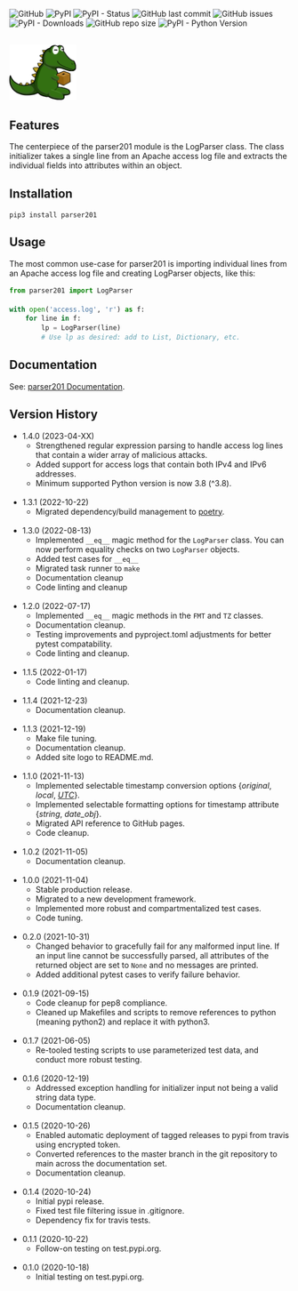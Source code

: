 ![GitHub](https://img.shields.io/github/license/geozeke/parser201)
![PyPI](https://img.shields.io/pypi/v/parser201)
![PyPI - Status](https://img.shields.io/pypi/status/parser201)
![GitHub last commit](https://img.shields.io/github/last-commit/geozeke/parser201)
![GitHub issues](https://img.shields.io/github/issues/geozeke/parser201)
![PyPI - Downloads](https://img.shields.io/pypi/dm/parser201)
![GitHub repo size](https://img.shields.io/github/repo-size/geozeke/parser201)
![PyPI - Python Version](https://img.shields.io/pypi/pyversions/parser201)

<br>

<img src="https://github.com/geozeke/parser201/blob/main/docs/logo.png?raw=true" width="120"/>

## Features

The centerpiece of the parser201 module is the LogParser class. The class
initializer takes a single line from an Apache access log file and extracts the
individual fields into attributes within an object.

## Installation

```text
pip3 install parser201
```

## Usage

The most common use-case for parser201 is importing individual lines from an
Apache access log file and creating LogParser objects, like this:

```python
from parser201 import LogParser

with open('access.log', 'r') as f:
    for line in f:
        lp = LogParser(line)
        # Use lp as desired: add to List, Dictionary, etc.
```

## Documentation

See: [parser201 Documentation](https://geozeke.github.io/parser201).

## Version History

* 1.4.0 (2023-04-XX)
  * Strengthened regular expression parsing to handle access log lines that
    contain a wider array of malicious attacks.
  * Added support for access logs that contain both IPv4 and IPv6
    addresses.
  * Minimum supported Python version is now 3.8 (^3.8).<br><br>
* 1.3.1 (2022-10-22)
  * Migrated dependency/build management to
    [poetry](https://python-poetry.org/).<br><br>
* 1.3.0 (2022-08-13)
  * Implemented `__eq__` magic method for the `LogParser` class. You can now
    perform equality checks on two `LogParser` objects.
  * Added test cases for `__eq__`
  * Migrated task runner to `make`
  * Documentation cleanup
  * Code linting and cleanup<br><br>
* 1.2.0 (2022-07-17)
  * Implemented `__eq__` magic methods in the `FMT` and `TZ` classes.
  * Documentation cleanup.
  * Testing improvements and pyproject.toml adjustments for better pytest
    compatability.
  * Code linting and cleanup.<br><br>
* 1.1.5 (2022-01-17)
  * Code linting and cleanup.<br><br>
* 1.1.4 (2021-12-23)
  * Documentation cleanup.<br><br>
* 1.1.3 (2021-12-19)
  * Make file tuning.
  * Documentation cleanup.
  * Added site logo to README.md.<br><br>
* 1.1.0 (2021-11-13)
  * Implemented selectable timestamp conversion options {*original*, *local*,
    [*UTC*](https://en.wikipedia.org/wiki/Coordinated_Universal_Time)}.
  * Implemented selectable formatting options for timestamp attribute
    {*string*, *date_obj*}.
  * Migrated API reference to GitHub pages.
  * Code cleanup.<br><br>
* 1.0.2 (2021-11-05)
  * Documentation cleanup.<br><br>
* 1.0.0 (2021-11-04)
  * Stable production release.
  * Migrated to a new development framework.
  * Implemented more robust and compartmentalized test cases.
  * Code tuning.<br><br>
* 0.2.0 (2021-10-31)
  * Changed behavior to gracefully fail for any malformed input line. If an
    input line cannot be successfully parsed, all attributes of the returned
    object are set to `None` and no messages are printed.
  * Added additional pytest cases to verify failure behavior.<br><br>
* 0.1.9 (2021-09-15)
  * Code cleanup for pep8 compliance.
  * Cleaned up Makefiles and scripts to remove references to python (meaning
    python2) and replace it with python3.<br><br>
* 0.1.7 (2021-06-05)
  * Re-tooled testing scripts to use parameterized test data, and conduct more
    robust testing.<br><br>
* 0.1.6 (2020-12-19)
  * Addressed exception handling for initializer input not being a valid string
    data type.
  * Documentation cleanup.<br><br>
* 0.1.5 (2020-10-26)
  * Enabled automatic deployment of tagged releases to pypi from travis using
    encrypted token.
  * Converted references to the master branch in the git repository to main
    across the documentation set.
  * Documentation cleanup.<br><br>
* 0.1.4 (2020-10-24)
  * Initial pypi release.
  * Fixed test file filtering issue in .gitignore.
  * Dependency fix for travis tests.<br><br>
* 0.1.1 (2020-10-22)
  * Follow-on testing on test.pypi.org.<br><br>
* 0.1.0 (2020-10-18)
  * Initial testing on test.pypi.org.
